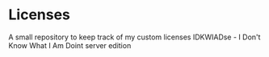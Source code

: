 # Licenses
A small repository to keep track of my custom licenses
IDKWIADse - I Don't Know What I Am Doint server edition
